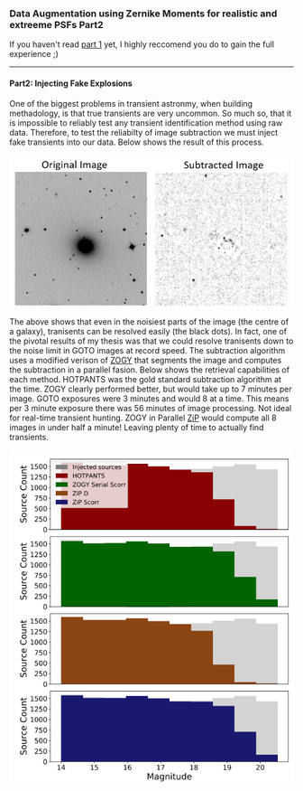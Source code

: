 ### Data Augmentation using Zernike Moments for realistic and extreeme PSFs Part2


If you haven't read [part 1](cat_port.md) yet, I highly reccomend you do to gain the full experience ;)

---

#### Part2: Injecting Fake Explosions

One of the biggest problems in transient astronmy, when building methadology, is that true transients are very uncommon. So much so, that it is impossible to reliably test any transient identification method using raw data. Therefore, to test the reliabilty of image subtraction we must inject fake transients into our data. Below shows the result of this process.

<img src="images/Galaxy_sub.PNG?raw=true"/>

The above shows that even in the noisiest parts of the image (the centre of a galaxy), tranisents can be resolved easily (the black dots). In fact, one of the pivotal results of my thesis was that we could resolve tranisents down to the noise limit in GOTO images at record speed. The subtraction algorithm uses a modified verison of [ZOGY](https://iopscience.iop.org/article/10.3847/0004-637X/830/1/27) that segments the image and computes the subtraction in a parallel fasion. Below shows the retrieval capabilities of each method. HOTPANTS was the gold standard subtraction algorithm at the time. ZOGY clearly performed better, but would take up to 7 minutes per image. GOTO exposures were 3 minutes and would 8 at a time. This means per 3 minute exposure there was 56 minutes of image processing. Not ideal for real-time transient hunting. ZOGY in Parallel [ZiP](https://github.com/GOTO-OBS/ZiP) would compute all 8 images in under half a minute! Leaving plenty of time to actually find transients. 

<img src="images/SPEEDY.PNG?raw=true"/>
